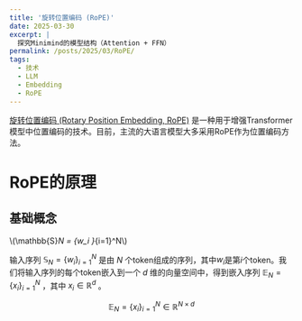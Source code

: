 ```yaml
---
title: '旋转位置编码 (RoPE)'
date: 2025-03-30
excerpt: |
  探究Minimind的模型结构（Attention + FFN）
permalink: /posts/2025/03/RoPE/
tags:
  - 技术
  - LLM
  - Embedding
  - RoPE
---
```


[旋转位置编码 (Rotary Position Embedding, RoPE)](https://arxiv.org/pdf/2104.09864) 是一种用于增强Transformer模型中位置编码的技术。目前，主流的大语言模型大多采用RoPE作为位置编码方法。

# RoPE的原理

## 基础概念

\\(\mathbb{S}_N = \{w_i \}_{i=1}^N\\) 

输入序列 $\mathbb{S}_N = \{w_i \}_{i=1}^N$ 是由 $N$ 个token组成的序列，其中$w_i$是第$i$个token。我们将输入序列的每个token嵌入到一个 $d$ 维的向量空间中，得到嵌入序列 $\mathbb{E}_N = \{x_i \}_{i=1}^N$ ，其中 $x_i \in \mathbb{R}^d$ 。

$$
\mathbb{E}_N = \{x_i \}_{i=1}^N \in \mathbb{R}^{N \times d}
$$
